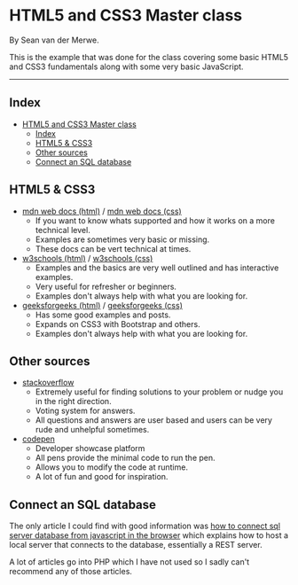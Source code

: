 # HTML5 and CSS3 Master class

By Sean van der Merwe.

This is the example that was done for the class covering some basic HTML5 and CSS3 fundamentals along with some very basic JavaScript.

---

## Index

- [HTML5 and CSS3 Master class](#html5-and-css3-master-class)
  - [Index](#index)
  - [HTML5 & CSS3](#html5--css3)
  - [Other sources](#other-sources)
  - [Connect an SQL database](#connect-an-sql-database)

## HTML5 & CSS3

- [mdn web docs (html)](https://developer.mozilla.org/en-US/docs/Web/HTML) / [mdn web docs (css)](https://developer.mozilla.org/en-US/docs/Web/CSS)
  - If you want to know whats supported and how it works on a more technical level.
  - Examples are sometimes very basic or missing.
  - These docs can be vert technical at times.
- [w3schools (html)](https://www.w3schools.com/html/default.asp) / [w3schools (css)](https://www.w3schools.com/css/default.asp)
  - Examples and the basics are very well outlined and has interactive examples.
  - Very useful for refresher or beginners.
  - Examples don't always help with what you are looking for.
- [geeksforgeeks (html)](https://www.geeksforgeeks.org/html/) / [geeksforgeeks (css)](https://www.geeksforgeeks.org/css/?ref=lbp)
  - Has some good examples and posts.
  - Expands on CSS3 with Bootstrap and others.
  - Examples don't always help with what you are looking for.

## Other sources

- [stackoverflow](https://stackoverflow.com/)
  - Extremely useful for finding solutions to your problem or nudge you in the right direction.
  - Voting system for answers.
  - All questions and answers are user based and users can be very rude and unhelpful sometimes.
- [codepen](https://codepen.io/)
  - Developer showcase platform
  - All pens provide the minimal code to run the pen.
  - Allows you to modify the code at runtime.
  - A lot of fun and good for inspiration.

## Connect an SQL database

The only article I could find with good information was [how to connect sql server database from javascript in the browser](https://www.geeksforgeeks.org/how-to-connect-sql-server-database-from-javascript-in-the-browser/) which explains how to host a local server that connects to the database, essentially a REST server.

A lot of articles go into PHP which I have not used so I sadly can't recommend any of those articles.

